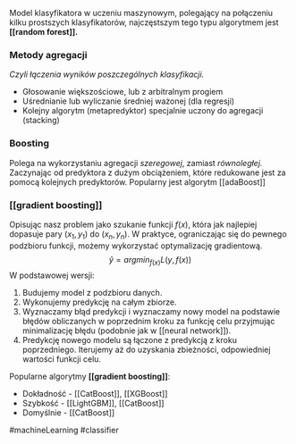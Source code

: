 Model klasyfikatora w uczeniu maszynowym, polegający na połączeniu kilku prostszych klasyfikatorów, najczęstszym tego typu algorytmem jest **[[random forest]].**

### Metody agregacji
*Czyli łączenia wyników poszczególnych klasyfikacji.*
- Głosowanie większościowe, lub z arbitralnym progiem
- Uśrednianie lub wyliczanie średniej ważonej (dla regresji)
- Kolejny algorytm (metapredyktor) specjalnie uczony do agregacji (stacking)

### Boosting

Polega na wykorzystaniu agregacji *szeregowej*, zamiast *równoległej.*
Zaczynając od predyktora z dużym obciążeniem, które redukowane jest za pomocą kolejnych predyktorów. Popularny jest algorytm [[adaBoost]]
### [[gradient boosting]]
Opisując nasz problem jako szukanie funkcji $f(x)$, która jak najlepiej dopasuje pary
$(x_1, y_1)$ do $(x_n, y_n)$. W praktyce, ograniczając się do pewnego podzbioru funkcji, możemy wykorzystać optymalizację gradientową.
$$\hat{y}={argmin}_{f(x)}L(y, f(x))$$
W podstawowej wersji:
1. Budujemy model z podzbioru danych.
2. Wykonujemy predykcję na całym zbiorze.
3. Wyznaczamy błąd predykcji i wyznaczamy nowy model na podstawie błędów obliczanych w poprzednim kroku za funkcję celu przyjmując minimalizację błędu (podobnie jak w [[neural network]]).
4. Predykcję nowego modelu są łączone z predykcją z kroku poprzedniego.
Iterujemy aż do uzyskania zbieżności, odpowiedniej wartości funkcji celu.

Popularne algorytmy **[[gradient boosting]]**:
- Dokładność - [[CatBoost]], [[XGBoost]]
- Szybkość - [[LightGBM]], [[CatBoost]]
- Domyślnie - [[CatBoost]]


#machineLearning #classifier